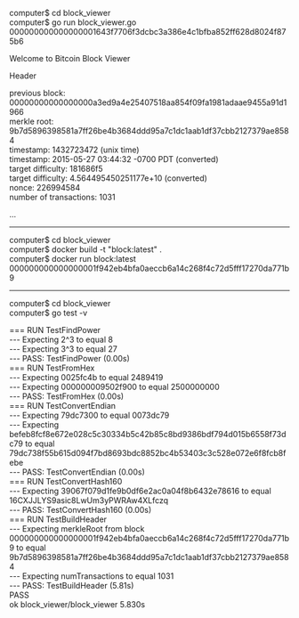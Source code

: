 computer$ cd block_viewer  
computer$ go run block_viewer.go 000000000000000001643f7706f3dcbc3a386e4c1bfba852ff628d8024f875b6  

Welcome to Bitcoin Block Viewer  

Header  

previous block:  00000000000000000a3ed9a4e25407518aa854f09fa1981adaae9455a91d1966  
merkle root:  9b7d5896398581a7ff26be4b3684ddd95a7c1dc1aab1df37cbb2127379ae8584  
timestamp:  1432723472 (unix time)  
timestamp:  2015-05-27 03:44:32 -0700 PDT (converted)  
target difficulty:  181686f5  
target difficulty:  4.564495450251177e+10 (converted)  
nonce:  226994584  
number of transactions:  1031    
  
...  

-------------------------------------------------  

computer$ cd block_viewer  
computer$ docker build -t "block:latest" .  
computer$ docker run block:latest 000000000000000001f942eb4bfa0aeccb6a14c268f4c72d5fff17270da771b9  

-------------------------------------------------  

computer$ cd block_viewer  
computer$ go test -v  

=== RUN   TestFindPower  
--- Expecting 2^3 to equal 8  
--- Expecting 3^3 to equal 27  
--- PASS: TestFindPower (0.00s)  
=== RUN   TestFromHex  
--- Expecting 0025fc4b to equal 2489419  
--- Expecting 000000009502f900 to equal 2500000000  
--- PASS: TestFromHex (0.00s)  
=== RUN   TestConvertEndian  
--- Expecting 79dc7300 to equal 0073dc79  
--- Expecting befeb8fcf8e672e028c5c30334b5c42b85c8bd9386bdf794d015b6558f73dc79 to equal 79dc738f55b615d094f7bd8693bdc8852bc4b53403c3c528e072e6f8fcb8febe  
--- PASS: TestConvertEndian (0.00s)  
=== RUN   TestConvertHash160  
--- Expecting 39067f079d1fe9b0df6e2ac0a04f8b6432e78616 to equal 16CXJJLYS9asic8LwUm3yPWRAw4XLfczq  
--- PASS: TestConvertHash160 (0.00s)  
=== RUN   TestBuildHeader  
--- Expecting merkleRoot from block 000000000000000001f942eb4bfa0aeccb6a14c268f4c72d5fff17270da771b9 to equal 9b7d5896398581a7ff26be4b3684ddd95a7c1dc1aab1df37cbb2127379ae8584  
--- Expecting numTransactions to equal 1031  
--- PASS: TestBuildHeader (5.81s)  
PASS  
ok  	block_viewer/block_viewer	5.830s  
 
